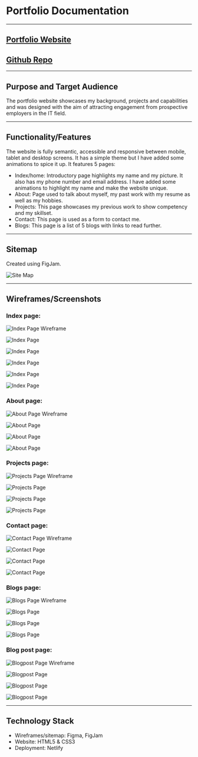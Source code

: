 # Portfolio Documentation

---

## [Portfolio Website](https://inspiring-longma-9f9890.netlify.app/index.html)

## [Github Repo](https://github.com/timmywebdev/TimothyNguyen_T1A2)

---

## Purpose and Target Audience

The portfolio website showcases my background, projects and capabilities and was designed with the aim of attracting engagement from prospective employers in the IT field.

---

## Functionality/Features
The website is fully semantic, accessible and responsive between mobile, tablet and desktop screens. It has a simple theme but I have added some animations to spice it up. It features 5 pages: 

- Index/home: Introductory page highlights my name and my picture. It also has my phone number and email address. I have added some animations to highlight my name and make the website unique.
- About: Page used to talk about myself, my past work with my resume as well as my hobbies.
- Projects: This page showcases my previous work to show competency and my skillset.
- Contact: This page is used as a form to contact me.
- Blogs: This page is a list of 5 blogs with links to read further.

---

## Sitemap
Created using FigJam.

![Site Map](/docs/sitemap.png "Site Map")

---

## Wireframes/Screenshots

### Index page:

![Index Page Wireframe](/docs/index-wireframe.png "Index Page Wireframe")

![Index Page](/docs/index-ss.png "Index Page")

![Index Page](/docs/index-ss-mobile.png "Index Mobile")

![Index Page](/docs/index-ss-ipad.png "Index iPad")

![Index Page](/docs/nav-ss-mobile.png "Nav mobile")

![Index Page](/docs/nav-ss-ipad.png "Nav iPad")

### About page:

![About Page Wireframe](/docs/about-wireframe.png "Index Page Wireframe")

![About Page](/docs/about-ss.png "Index Page")

![About Page](/docs/about-ss-mobile.png "Index Mobile")

![About Page](/docs/about-ss-ipad.png "Index iPad")

### Projects page:

![Projects Page Wireframe](/docs/projects-wireframe.png "Projects Page Wireframe")

![Projects Page](/docs/projects-ss.png "Projects Page")

![Projects Page](/docs/projects-ss-mobile.png "Projects Mobile")

![Projects Page](/docs/projects-ss-ipad.png "Projects iPad")

### Contact page:

![Contact Page Wireframe](/docs/contact-wireframe.png "Contact Page Wireframe")

![Contact Page](/docs/contact-ss.png "Contact Page")

![Contact Page](/docs/contact-ss-mobile.png "Contact Mobile")

![Contact Page](/docs/contact-ss-ipad.png "Contact iPad")

### Blogs page:

![Blogs Page Wireframe](/docs/blog-wireframe.png "Blogs Page Wireframe")

![Blogs Page](/docs/blog-ss.png "Blogs Page")

![Blogs Page](/docs/blog-ss-mobile.png "Blogs Mobile")

![Blogs Page](/docs/blog-ss-ipad.png "Blogs iPad")

### Blog post page:

![Blogpost Page Wireframe](/docs/blogpost-wireframe.png "Blogpost Page Wireframe")

![Blogpost Page](/docs/blogpost-ss.png "Blogpost Page")

![Blogpost Page](/docs/blogpost-ss-mobile.png "Blogpost Mobile")

![Blogpost Page](/docs/blogpost-ss-ipad.png "Blogpost iPad")

---

## Technology Stack

- Wireframes/sitemap: Figma, FigJam
- Website: HTML5 & CSS3
- Deployment: Netlify